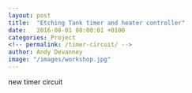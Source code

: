 ```yaml
---
layout: post
title:  "Etching Tank timer and heater controller"
date:   2016-08-01 00:00:01 +0100
categories: Project
<!-- permalink: /timer-circuit/ -->
author: Andy Devanney
image: "/images/workshop.jpg"
---
```


new timer circuit
<!--more-->
